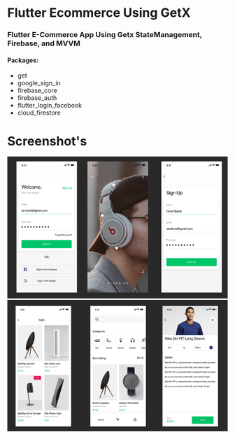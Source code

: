 # Flutter Ecommerce Using GetX

### Flutter E-Commerce App Using Getx StateManagement, Firebase, and MVVM

#### Packages:
- get 
- google_sign_in 
- firebase_core 
- firebase_auth 
- flutter_login_facebook 
- cloud_firestore 


# Screenshot's 

![](Screenshot/2.png)
![](Screenshot/1.png)
